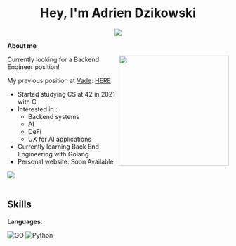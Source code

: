 <h1 align="center"><b>Hey, I'm Adrien Dzikowski </b></h1>

<p align="center">
  <a><img src="https://readme-typing-svg.herokuapp.com?font=Roboto&weight=500&size=30&duration=3000&pause=1000&color=FFFFFF&center=true&vCenter=true&width=600&height=100&lines=Backend+Engineer+Intern;Artificial+Intelligence+Student"></a>
</p>


  **About me**

<picture> <img align="right" src="https://upload.wikimedia.org/wikipedia/commons/8/8d/42_Logo.svg" width = 250px></picture>

Currently looking for a Backend Engineer position!

My previous position at [Vade](https://www.vadesecure.com/en/): [HERE](https://subuton.notion.site/What-I-learned-during-my-2-years-apprenticeship-at-Vade-9ccab357f1e442cb84c24420c92c0895)

- Started studying CS at 42 in 2021 with C
- Interested in :
	- Backend systems
	- AI
	- DeFi
	- UX for AI applications
- Currently learning Back End Engineering with Golang
- Personal website: Soon Available

<img src="https://user-images.githubusercontent.com/73097560/115834477-dbab4500-a447-11eb-908a-139a6edaec5c.gif"><br><br>

## <b>Skills</b>

**Languages**:
    
![GO](https://img.shields.io/badge/Go-00ADD8?style=for-the-badge&logo=go&logoColor=white)
![Python](https://img.shields.io/badge/Python%20-%2314354C.svg?style=for-the-badge&logo=python&logoColor=white)


</p>
